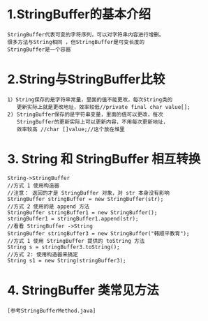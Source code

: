 # 1.StringBuffer的基本介绍
    StringBuffer代表可变的字符序列，可以对字符串内容进行增删。
    很多方法与String相同 ，但StringBuffer是可变长度的
    StringBuffer是一个容器
# 2.String与StringBuffer比较
    1）String保存的是字符串常量，里面的值不能更改，每次String类的
       更新实际上就是更改地址，效率较低//private final char value[];
    2) StringBuffer保存的是字符串变量，里面的值可以更改，每次
       StringBuffer的更新实际上可以更新内容，不用每次更新地址，
       效率较高 //char []value;//这个放在堆里
       
# 3. String 和 StringBuffer 相互转换
    String->StringBuffer
    //方式 1 使用构造器
    //注意： 返回的才是 StringBuffer 对象，对 str 本身没有影响
    StringBuffer stringBuffer = new StringBuffer(str);
    //方式 2 使用的是 append 方法
    StringBuffer stringBuffer1 = new StringBuffer();
    stringBuffer1 = stringBuffer1.append(str);
    //看看 StringBuffer ->String
    StringBuffer stringBuffer3 = new StringBuffer("韩顺平教育");
    //方式 1 使用 StringBuffer 提供的 toString 方法
    String s = stringBuffer3.toString();
    //方式 2: 使用构造器来搞定
    String s1 = new String(stringBuffer3);
# 4. StringBuffer 类常见方法
    [参考StringBufferMethod.java]
